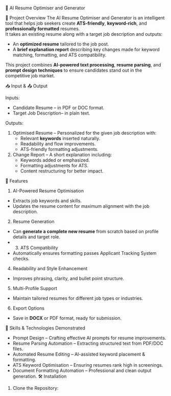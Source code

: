  🤖 AI Resume Optimiser and Generator

📌 Project Overview
The AI Resume Optimiser and Generator is an intelligent tool that helps job seekers create **ATS-friendly**, **keyword-rich**, and **professionally formatted** resumes.  
It takes an existing resume along with a target job description and outputs:
- An **optimized resume** tailored to the job post.
- A **brief explanation report** describing key changes made for keyword matching, formatting, and ATS compatibility.

This project combines **AI-powered text processing**, **resume parsing**, and **prompt design techniques** to ensure candidates stand out in the competitive job market.

📥 Input & 📤 Output

 Inputs: 
- Candidate Resume – in PDF or DOC format.  
- Target Job Description– in plain text.

 Outputs: 
1. Optimised Resume – Personalized for the given job description with:
   - Relevant **keywords** inserted naturally.
   - Readability and flow improvements.
   - ATS-friendly formatting adjustments.
2. Change Report – A short explanation including:
   - Keywords added or emphasized.
   - Formatting adjustments for ATS.
   - Content restructuring for better impact.

🎯 Features

 1. AI-Powered Resume Optimisation
- Extracts job keywords and skills.
- Updates the resume content for maximum alignment with the job description.

 2. Resume Generation
- Can **generate a complete new resume** from scratch based on profile details and target role.
- 3. ATS Compatibility
- Automatically ensures formatting passes Applicant Tracking System checks.

4. Readability and Style Enhancement
- Improves phrasing, clarity, and bullet point structure.

 5. Multi-Profile Support
- Maintain tailored resumes for different job types or industries.

6. Export Options
- Save in **DOCX** or PDF format, ready for submission.



 🧠 Skills & Technologies Demonstrated

- Prompt Design – Crafting effective AI prompts for resume improvements.  
- Resume Parsing Automation – Extracting structured text from PDF/DOC files.  
- Automated Resume Editing – AI-assisted keyword placement & formatting.  
- ATS Keyword Optimisation – Ensuring resumes rank high in screenings.  
- Document Formatting Automation – Professional and clean output generation.
 🛠 Installation

1. Clone the Repository:
